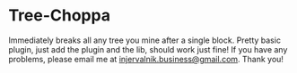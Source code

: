 # Tree-Choppa
Immediately breaks all any tree you mine after a single block.
Pretty basic plugin, just add the plugin and the lib, should work just fine!
 If you have any problems, please email me at injervalnik.business@gmail.com. Thank you!

